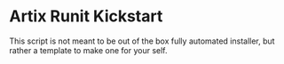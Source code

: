 # Artix Runit Kickstart

This script is not meant to be out of the box fully automated installer,
but rather a template to make one for your self.
